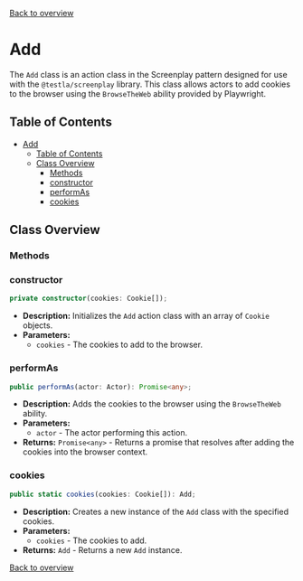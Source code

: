[Back to overview]()

# Add

The `Add` class is an action class in the Screenplay pattern designed for use with the `@testla/screenplay` library. This class allows actors to add cookies to the browser using the `BrowseTheWeb` ability provided by Playwright.

## Table of Contents

- [Add](#add)
  - [Table of Contents](#table-of-contents)
  - [Class Overview](#class-overview)
    - [Methods](#methods)
    - [constructor](#constructor)
    - [performAs](#performas)
    - [cookies](#cookies)

## Class Overview

### Methods

### constructor

```typescript
private constructor(cookies: Cookie[]);
```

- **Description:** Initializes the `Add` action class with an array of `Cookie` objects.
- **Parameters:**
  - `cookies` - The cookies to add to the browser.

### performAs

```typescript
public performAs(actor: Actor): Promise<any>;
```

- **Description:** Adds the cookies to the browser using the `BrowseTheWeb` ability.
- **Parameters:**
  - `actor` - The actor performing this action.
- **Returns:** `Promise<any>` - Returns a promise that resolves after adding the cookies into the browser context.

### cookies

```typescript
public static cookies(cookies: Cookie[]): Add;
```

- **Description:** Creates a new instance of the `Add` class with the specified cookies.
- **Parameters:**
  - `cookies` - The cookies to add.
- **Returns:** `Add` - Returns a new `Add` instance.

[Back to overview]()